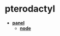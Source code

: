 <!-- generated by markdown-notes-tree -->

# pterodactyl

<!-- optional markdown-notes-tree directory description starts here -->

<!-- optional markdown-notes-tree directory description ends here -->

- [**panel**](panel)
  - [**node**](panel/node)
